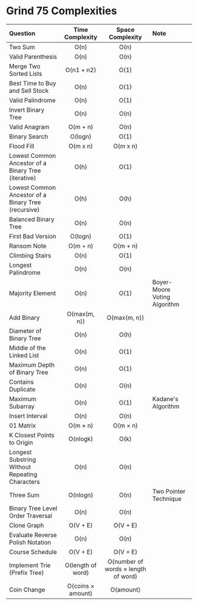 # Grind 75 Complexities

| Question                                            |  Time Complexity  |          Space Complexity           | Note                         |
| :-------------------------------------------------- | :---------------: | :---------------------------------: | :--------------------------- |
| Two Sum                                             |       O(n)        |                O(n)                 |                              |
| Valid Parenthesis                                   |       O(n)        |                O(n)                 |                              |
| Merge Two Sorted Lists                              |    O(n1 + n2)     |                O(1)                 |                              |
| Best Time to Buy and Sell Stock                     |       O(n)        |                O(1)                 |                              |
| Valid Palindrome                                    |       O(n)        |                O(1)                 |                              |
| Invert Binary Tree                                  |       O(n)        |                O(n)                 |                              |
| Valid Anagram                                       |     O(m + n)      |                O(n)                 |                              |
| Binary Search                                       |      O(logn)      |                O(1)                 |                              |
| Flood Fill                                          |     O(m x n)      |              O(m x n)               |                              |
| Lowest Common Ancestor of a Binary Tree (iterative) |       O(h)        |                O(1)                 |                              |
| Lowest Common Ancestor of a Binary Tree (recursive) |       O(h)        |                O(h)                 |                              |
| Balanced Binary Tree                                |       O(n)        |                O(n)                 |                              |
| First Bad Version                                   |      O(logn)      |                O(1)                 |                              |
| Ransom Note                                         |     O(m + n)      |              O(m + n)               |                              |
| Climbing Stairs                                     |       O(n)        |                O(1)                 |                              |
| Longest Palindrome                                  |       O(n)        |                O(n)                 |                              |
| Majority Element                                    |       O(n)        |                O(1)                 | Boyer-Moore Voting Algorithm |
| Add Binary                                          |   O(max(m, n))    |            O(max(m, n))             |                              |
| Diameter of Binary Tree                             |       O(n)        |                O(h)                 |                              |
| Middle of the Linked List                           |       O(n)        |                O(1)                 |                              |
| Maximum Depth of Binary Tree                        |       O(n)        |                O(1)                 |                              |
| Contains Duplicate                                  |       O(n)        |                O(n)                 |                              |
| Maximum Subarray                                    |       O(n)        |                O(1)                 | Kadane's Algorithm           |
| Insert Interval                                     |       O(n)        |                O(n)                 |                              |
| 01 Matrix                                           |     O(m × n)      |              O(m × n)               |                              |
| K Closest Points to Origin                          |     O(nlogk)      |                O(k)                 |                              |
| Longest Substring Without Repeating Characters      |       O(n)        |                O(n)                 |                              |
| Three Sum                                           |     O(nlogn)      |                O(n)                 | Two Pointer Technique        |
| Binary Tree Level Order Traversal                   |       O(n)        |                O(n)                 |                              |
| Clone Graph                                         |     O(V + E)      |              O(V + E)               |                              |
| Evaluate Reverse Polish Notation                    |       O(n)        |                O(n)                 |                              |
| Course Schedule                                     |     O(V + E)      |              O(V + E)               |                              |
| Implement Trie (Prefix Tree)                        | O(length of word) | O(number of words × length of word) |                              |
| Coin Change                                         | O(coins × amount) |              O(amount)              |                              |

